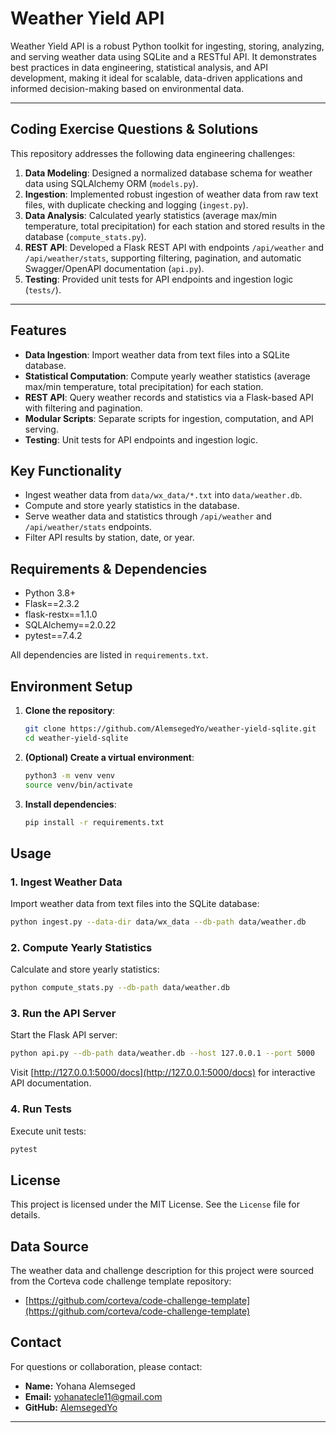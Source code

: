 # Weather Yield API

Weather Yield API is a robust Python toolkit for ingesting, storing, analyzing, and serving weather data using SQLite and a RESTful API. It demonstrates best practices in data engineering, statistical analysis, and API development, making it ideal for scalable, data-driven applications and informed decision-making based on environmental data.

---

## Coding Exercise Questions & Solutions

This repository addresses the following data engineering challenges:

1. **Data Modeling**: Designed a normalized database schema for weather data using SQLAlchemy ORM (`models.py`).
2. **Ingestion**: Implemented robust ingestion of weather data from raw text files, with duplicate checking and logging (`ingest.py`).
3. **Data Analysis**: Calculated yearly statistics (average max/min temperature, total precipitation) for each station and stored results in the database (`compute_stats.py`).
4. **REST API**: Developed a Flask REST API with endpoints `/api/weather` and `/api/weather/stats`, supporting filtering, pagination, and automatic Swagger/OpenAPI documentation (`api.py`).
5. **Testing**: Provided unit tests for API endpoints and ingestion logic (`tests/`).


---

## Features

- **Data Ingestion**: Import weather data from text files into a SQLite database.
- **Statistical Computation**: Compute yearly weather statistics (average max/min temperature, total precipitation) for each station.
- **REST API**: Query weather records and statistics via a Flask-based API with filtering and pagination.
- **Modular Scripts**: Separate scripts for ingestion, computation, and API serving.
- **Testing**: Unit tests for API endpoints and ingestion logic.

## Key Functionality

- Ingest weather data from `data/wx_data/*.txt` into `data/weather.db`.
- Compute and store yearly statistics in the database.
- Serve weather data and statistics through `/api/weather` and `/api/weather/stats` endpoints.
- Filter API results by station, date, or year.

## Requirements & Dependencies

- Python 3.8+
- Flask==2.3.2
- flask-restx==1.1.0
- SQLAlchemy==2.0.22
- pytest==7.4.2

All dependencies are listed in `requirements.txt`.

## Environment Setup

1. **Clone the repository**:
   ```sh
   git clone https://github.com/AlemsegedYo/weather-yield-sqlite.git
   cd weather-yield-sqlite
   ```

2. **(Optional) Create a virtual environment**:
   ```sh
   python3 -m venv venv
   source venv/bin/activate
   ```

3. **Install dependencies**:
   ```sh
   pip install -r requirements.txt
   ```

## Usage

### 1. Ingest Weather Data
Import weather data from text files into the SQLite database:
```sh
python ingest.py --data-dir data/wx_data --db-path data/weather.db
```

### 2. Compute Yearly Statistics
Calculate and store yearly statistics:
```sh
python compute_stats.py --db-path data/weather.db
```

### 3. Run the API Server
Start the Flask API server:
```sh
python api.py --db-path data/weather.db --host 127.0.0.1 --port 5000
```
Visit [http://127.0.0.1:5000/docs](http://127.0.0.1:5000/docs) for interactive API documentation.

### 4. Run Tests
Execute unit tests:
```sh
pytest
```

## License

This project is licensed under the MIT License. See the `License` file for details.

## Data Source

The weather data and challenge description for this project were sourced from the Corteva code challenge template repository:

- [https://github.com/corteva/code-challenge-template](https://github.com/corteva/code-challenge-template)

## Contact

For questions or collaboration, please contact:

- **Name:** Yohana Alemseged
- **Email:** yohanatecle11@gmail.com
- **GitHub:** [AlemsegedYo](https://github.com/AlemsegedYo)

---
